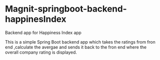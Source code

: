 # Magnit-springboot-backend-happinesIndex
Backend app for Happiness Index app

This is a simple Spring Boot backend app which takes the ratings from fron end ,calculate the avergae and sends it back to the fron end where the overall company rating is displayed.
